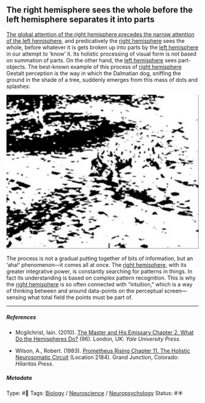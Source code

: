 ## The right hemisphere sees the whole before the left hemisphere separates it into parts

[The global attention of the right hemisphere precedes the narrow attention of the left hemisphere](The%20global%20attention%20of%20the%20right%20hemisphere%20precedes%20the%20narrow%20attention%20of%20the%20left%20hemisphere.md), and predicatively the [right hemisphere](Right%20hemisphere.md) sees the whole, before whatever it is gets broken up into parts by the [left hemisphere](Left%20hemisphere.md) in our attempt to ‘know’ it. Its holistic processing of visual form is not based on summation of parts. On the other hand, the [left hemisphere](Left%20hemisphere.md) sees part-objects. The best-known example of this process of [right hemisphere](Right%20hemisphere.md) Gestalt perception is the way in which the Dalmatian dog, sniffing the ground in the shade of a tree, suddenly emerges from this mass of dots and splashes:

![300](B4C8E014-8E7C-475B-ABB3-B2C4BD59250D.jpeg)

The process is not a gradual putting together of bits of information, but an ‘aha!’ phenomenon—it comes all at once. The [right hemisphere](Right%20hemisphere.md), with its greater integrative power, is constantly searching for patterns in things. In fact its understanding is based on complex pattern recognition. This is why the [right hemisphere](Right%20hemisphere.md) is so often connected with “intuition,” which is a way of thinking between and around data-points on the perceptual screen—sensing what total field the points must be part of.

---

##### References

* Mcgilchrist, Iain. (2010). [The Master and His Emissary Chapter 2. What Do the Hemispheres Do?](The%20Master%20and%20His%20Emissary%20Chapter%202.%20What%20Do%20the%20Hemispheres%20Do%3F.md) (96). London, UK: *Yale University Press.*

* Wilson, A., Robert. (1983). [Prometheus Rising Chapter 11. The Holistic Neurosomatic Circuit](Prometheus%20Rising%20Chapter%2011.%20The%20Holistic%20Neurosomatic%20Circuit.md) (Location 2184). Grand Junction, Colorado: *Hilaritas Press*.

##### Metadata

Type: #🔴 
Tags: [Biology]() / [Neuroscience](Neuroscience.md) / [Neuropsychology](Neuropsychology.md) 
Status: #☀️ 
